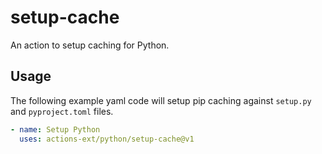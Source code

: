 # setup-cache
An action to setup caching for Python.

## Usage

The following example yaml code will setup pip caching against `setup.py` and `pyproject.toml` files.

```yaml
- name: Setup Python
  uses: actions-ext/python/setup-cache@v1
```
